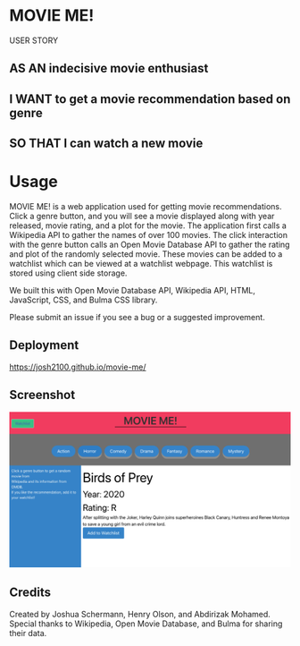 # MOVIE ME!

USER STORY

## AS AN indecisive movie enthusiast

## I WANT to get a movie recommendation based on genre

## SO THAT I can watch a new movie

# Usage

MOVIE ME! is a web application used for getting movie recommendations. Click a genre button, and you will see a movie displayed along with year released, movie rating, and a plot for the movie. The application first calls a Wikipedia API to gather the names of over 100 movies. The click interaction with the genre button calls an Open Movie Database API to gather the rating and plot of the randomly selected movie. These movies can be added to a watchlist which can be viewed at a watchlist webpage. This watchlist is stored using client side storage.

We built this with Open Movie Database API, Wikipedia API, HTML, JavaScript, CSS, and Bulma CSS library.

Please submit an issue if you see a bug or a suggested improvement.

## Deployment

https://josh2100.github.io/movie-me/

## Screenshot

![Movie Me!](./assets/images/screenshot.png)

## Credits

Created by Joshua Schermann, Henry Olson, and Abdirizak Mohamed. Special thanks to Wikipedia, Open Movie Database, and Bulma for sharing their data.
